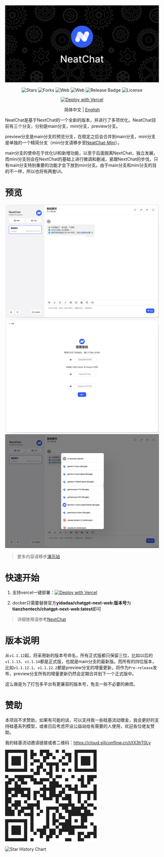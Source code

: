 <div align="center">

![](https://raw.githubusercontent.com/tianzhentech/static/main/images/NeatChat-Dark.svg)

![Stars](https://img.shields.io/github/stars/tianzhentech/neatchat)
![Forks](https://img.shields.io/github/forks/tianzhentech/neatchat)
![Web](https://img.shields.io/badge/Web-PWA-orange?logo=microsoftedge)
![Web](https://img.shields.io/badge/-Windows-blue?logo=windows)
![Release Badge](https://img.shields.io/github/v/release/tianzhentech/neatchat.svg)
![License](https://img.shields.io/github/license/tianzhentech/neatchat.svg)

[![Deploy with Vercel](https://vercel.com/button)](https://vercel.com/new/clone?repository-url=https://github.com/tianzhentech/NeatChat.git)

简体中文 | [English](README.en.md)
</div>


NeatChat是基于NextChat的一个全新的版本，并进行了多项优化。NeatChat目前有三个分支，分别是main分支，mini分支，preview分支。

preview分支是main分支的预览分支，在稳定之后会合并到main分支，mini分支是单独的一个精简分支（mini分支请移步至[NeatChat-Mini](https://github.com/tianzhentech/NeatChat-Mini)）。

main分支的使命在于优化UI和新增功能，以至于后面脱离NextChat，独立发展，而mini分支则会在NextChat的基础上进行微调和删减，紧跟NextChat的步伐，只有main分支特别重要的功能才会下放到mini分支。由于main分支和mini分支的目的不一样，所以也将有两套UI。

# 预览
![](https://raw.githubusercontent.com/tianzhentech/static/main/images/%7B326DD837-A2FE-4603-A289-47FD5FED329A%7D.png)
![](https://raw.githubusercontent.com/tianzhentech/static/main/images/%7B1FB6B249-72D5-42F0-B861-7FE95ADCEEEE%7D.png)
![](https://raw.githubusercontent.com/tianzhentech/static/main/images/%7B6656232E-09F3-472D-A2B4-621DDD57D9CC%7D.png)
> 更多内容请移步[演示站](https://neat.tz889.us.kg)

# 快速开始
1. 支持vercel一键部署：[![Deploy with Vercel](https://vercel.com/button)](https://vercel.com/new/clone?repository-url=https://github.com/tianzhentech/NeatChat.git)

2. docker只需要替换官方**yidadaa/chatgpt-next-web:版本号**为**tianzhentech/chatgpt-next-web:latest**即可

> 详细使用请参考[NextChat](https://github.com/ChatGPTNextWeb/ChatGPT-Next-Web)


# 版本说明
从`v1.1.12`起，将采用新的版本号命名，所有正式版都只保留三位，比如以后的`v1.1.13`、`v1.1.14`都是正式版，也就是main分支的最新版。而所有的四位版本，比如`v1.1.12.1`、`v1.1.12.2`都是preview分支的增量更新，将作为`Pre-release`发布，preview分支所有的增量更新仍然会定期合并到下一个正式版中。

这么做是为了打包多平台有更兼容的版本号，免去一些不必要的麻烦。
# 赞助
本项目不求赞助，如果有可能的话，可以支持我一些硅基流动赠金，我会更好的支持硅基系列模型，或者日后考虑开设公益站给有需要的人使用，欢迎各位佬友赞助。

我的硅基流动邀请链接或者二维码：https://cloud.siliconflow.cn/i/tX3hT0Ly

![](https://raw.githubusercontent.com/tianzhentech/static/main/images/share_sf-%5Bobject%20Object%5D.png)


<a>
 <picture>
   <source media="(prefers-color-scheme: dark)" srcset="https://api.star-history.com/svg?repos=tianzhentech/NeatChat&type=Date&theme=dark" />
   <source media="(prefers-color-scheme: light)" srcset="https://api.star-history.com/svg?repos=tianzhentech/NeatChat&type=Date" />
   <img alt="Star History Chart" src="https://api.star-history.com/svg?repos=tianzhentech/NeatChat&type=Date" />
 </picture>
</a>